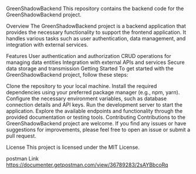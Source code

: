 GreenShadowBackend
This repository contains the backend code for the GreenShadowBackend project.

Overview
The GreenShadowBackend project is a backend application that provides the necessary functionality to support the frontend application. It handles various tasks such as user authentication, data management, and integration with external services.

Features
User authentication and authorization
CRUD operations for managing data entities
Integration with external APIs and services
Secure data storage and transmission
Getting Started
To get started with the GreenShadowBackend project, follow these steps:

Clone the repository to your local machine.
Install the required dependencies using your preferred package manager (e.g., npm, yarn).
Configure the necessary environment variables, such as database connection details and API keys.
Run the development server to start the application.
Explore the available endpoints and functionality through the provided documentation or testing tools.
Contributing
Contributions to the GreenShadowBackend project are welcome. If you find any issues or have suggestions for improvements, please feel free to open an issue or submit a pull request.

License
This project is licensed under the MIT License.

postman Link
https://documenter.getpostman.com/view/36789283/2sAYBbcoRq
